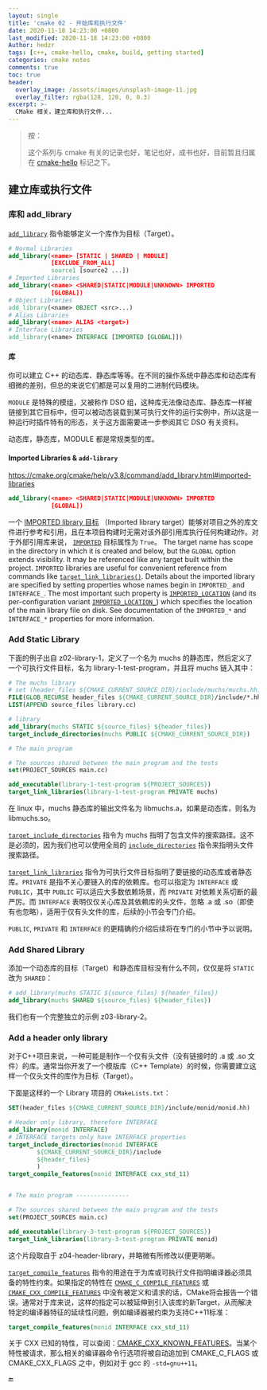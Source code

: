 ```yaml
---
layout: single
title: 'cmake 02 - 开始库和执行文件'
date: 2020-11-18 14:23:00 +0800
last_modified: 2020-11-18 14:23:00 +0800
Author: hedzr
tags: [c++, cmake-hello, cmake, build, getting started]
categories: cmake notes
comments: true
toc: true
header:
  overlay_image: /assets/images/unsplash-image-11.jpg
  overlay_filter: rgba(128, 128, 0, 0.3)
excerpt: >-
  CMake 相关，建立库和执行文件...
---
```




> 按：
>
> 这个系列与 cmake 有关的记录也好，笔记也好，成书也好，目前暂且归属在 [cmake-hello](/tags/#cmake-hello) 标记之下。



## 建立库或执行文件



### 库和 add_library

[`add_library`](https://cmake.org/cmake/help/v3.8/command/add_library.html) 指令能够定义一个库作为目标（Target）。

```cmake
# Normal Libraries
add_library(<name> [STATIC | SHARED | MODULE]
            [EXCLUDE_FROM_ALL]
            source1 [source2 ...])
# Imported Libraries
add_library(<name> <SHARED|STATIC|MODULE|UNKNOWN> IMPORTED
            [GLOBAL])
# Object Libraries
add_library(<name> OBJECT <src>...)
# Alias Libraries
add_library(<name> ALIAS <target>)
# Interface Libraries
add_library(<name> INTERFACE [IMPORTED [GLOBAL]])
```

#### 库

你可以建立 C++ 的动态库、静态库等等。在不同的操作系统中静态库和动态库有细微的差别，但总的来说它们都是可以复用的二进制代码模块。

`MODULE` 是特殊的模组，又被称作 DSO 组，这种库无法像动态库、静态库一样被链接到其它目标中，但可以被动态装载到某可执行文件的运行实例中，所以这是一种运行时插件特有的形态，关于这方面需要进一步参阅其它 DSO 有关资料。

动态库，静态库，MODULE 都是常规类型的库。



#### Imported Libraries & `add-library`

https://cmake.org/cmake/help/v3.8/command/add_library.html#imported-libraries

```cmake
add_library(<name> <SHARED|STATIC|MODULE|UNKNOWN> IMPORTED
            [GLOBAL])
```

一个 [IMPORTED library 目标](https://cmake.org/cmake/help/v3.8/manual/cmake-buildsystem.7.html#imported-targets) （Imported library target）能够对项目之外的库文件进行参考和引用，且在本项目构建时无需对该外部引用库执行任何构建动作。对于外部引用库来说， [`IMPORTED`](https://cmake.org/cmake/help/v3.8/prop_tgt/IMPORTED.html#prop_tgt:IMPORTED) 目标属性为 `True`。 The target name has scope in the directory in which it is created and below, but the `GLOBAL` option extends visibility. It may be referenced like any target built within the project. `IMPORTED` libraries are useful for convenient reference from commands like [`target_link_libraries()`](https://cmake.org/cmake/help/v3.8/command/target_link_libraries.html#command:target_link_libraries). Details about the imported library are specified by setting properties whose names begin in `IMPORTED_` and `INTERFACE_`. The most important such property is [`IMPORTED_LOCATION`](https://cmake.org/cmake/help/v3.8/prop_tgt/IMPORTED_LOCATION.html#prop_tgt:IMPORTED_LOCATION) (and its per-configuration variant [`IMPORTED_LOCATION_`](https://cmake.org/cmake/help/v3.8/prop_tgt/IMPORTED_LOCATION_CONFIG.html#prop_tgt:IMPORTED_LOCATION_)) which specifies the location of the main library file on disk. See documentation of the `IMPORTED_*` and `INTERFACE_*` properties for more information.









### Add Static Library

下面的例子出自 z02-library-1，定义了一个名为 muchs 的静态库，然后定义了一个可执行文件目标，名为 library-1-test-program，并且将 muchs 链入其中：

```cmake
# The muchs library
# set (header_files ${CMAKE_CURRENT_SOURCE_DIR}/include/muchs/muchs.hh)
FILE(GLOB_RECURSE header_files ${CMAKE_CURRENT_SOURCE_DIR}/include/*.hh)
LIST(APPEND source_files library.cc)

# library
add_library(muchs STATIC ${source_files} ${header_files})
target_include_directories(muchs PUBLIC ${CMAKE_CURRENT_SOURCE_DIR})

# The main program

# The sources shared between the main program and the tests
set(PROJECT_SOURCES main.cc)

add_executable(library-1-test-program ${PROJECT_SOURCES})
target_link_libraries(library-1-test-program PRIVATE muchs)
```

在 linux 中，muchs 静态库的输出文件名为 libmuchs.a，如果是动态库，则名为 libmuchs.so。

[`target_include_directories`](https://cmake.org/cmake/help/v3.8/command/target_include_directories.html)  指令为 muchs 指明了包含文件的搜索路径。这不是必须的，因为我们也可以使用全局的 [`include_directories`](https://cmake.org/cmake/help/v3.8/command/include_directories.html) 指令来指明头文件搜索路径。

[`target_link_libraries`](https://cmake.org/cmake/help/v3.8/command/target_link_libraries.html) 指令为可执行文件目标指明了要链接的动态库或者静态库。`PRIVATE` 是指不关心要链入的库的依赖库。也可以指定为 `INTERFACE` 或 `PUBLIC`，其中 `PUBLIC` 可以适应大多数依赖场景，而 `PRIVATE` 对依赖关系切断的最严厉。而 `INTERFACE` 表明仅仅关心库及其依赖库的头文件，忽略 .a 或 .so（即使有也忽略），适用于仅有头文件的库，后续的小节会专门介绍。

`PUBLIC`, `PRIVATE` 和 `INTERFACE` 的更精确的介绍后续将在专门的小节中予以说明。





### Add Shared Library

添加一个动态库的目标（Target）和静态库目标没有什么不同，仅仅是将 `STATIC` 改为 `SHARED`：

```cmake
# add_library(muchs STATIC ${source_files} ${header_files})
add_library(muchs SHARED ${source_files} ${header_files})
```

我们也有一个完整独立的示例 z03-library-2。





### Add a header only library

对于C++项目来说，一种可能是制作一个仅有头文件（没有链接时的 .a 或 .so 文件）的库。通常当你开发了一个模版库（C++ Template）的时候，你需要建立这样一个仅头文件的库作为目标（Target）。

下面是这样的一个 Library 项目的 `CMakeLists.txt`：

```cmake
SET(header_files ${CMAKE_CURRENT_SOURCE_DIR}/include/monid/monid.hh)

# Header only library, therefore INTERFACE
add_library(monid INTERFACE)
# INTERFACE targets only have INTERFACE properties
target_include_directories(monid INTERFACE
        ${CMAKE_CURRENT_SOURCE_DIR}/include
        ${header_files}
        )
target_compile_features(monid INTERFACE cxx_std_11)


# The main program ---------------

# The sources shared between the main program and the tests
set(PROJECT_SOURCES main.cc)

add_executable(library-3-test-program ${PROJECT_SOURCES})
target_link_libraries(library-3-test-program PRIVATE monid)
```

这个片段取自于 z04-header-library，并略微有所修改以便更明晰。

[`target_compile_features`](https://cmake.org/cmake/help/v3.8/command/target_compile_features.html)  指令的用途在于为库或可执行文件指明编译器必须具备的特性约束。如果指定的特性在 [`CMAKE_C_COMPILE_FEATURES`](https://cmake.org/cmake/help/v3.8/variable/CMAKE_C_COMPILE_FEATURES.html#variable:CMAKE_C_COMPILE_FEATURES) 或 [`CMAKE_CXX_COMPILE_FEATURES`](https://cmake.org/cmake/help/v3.8/variable/CMAKE_CXX_COMPILE_FEATURES.html#variable:CMAKE_CXX_COMPILE_FEATURES) 中没有被定义和请求的话，CMake将会报告一个错误。通常对于库来说，这样的指定可以被延伸到引入该库的新Target，从而解决特定的编译器特征的延续性问题，例如编译器被约束为支持C++11标准：

```cmake
target_compile_features(monid INTERFACE cxx_std_11)
```

关于 CXX 已知的特性，可以查阅：[CMAKE_CXX_KNOWN_FEATURES](https://cmake.org/cmake/help/v3.8/prop_gbl/CMAKE_CXX_KNOWN_FEATURES.html#prop_gbl:CMAKE_CXX_KNOWN_FEATURES)。当某个特性被请求，那么相关的编译器命令行选项将被自动追加到 CMAKE_C_FLAGS 或 CMAKE_CXX_FLAGS 之中，例如对于 gcc 的 `-std=gnu++11`。





















🔚